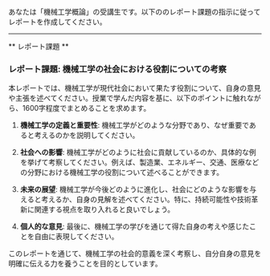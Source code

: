 あなたは「機械工学概論」の受講生です。以下ののレポート課題の指示に従ってレポートを作成してください。

---------------------------------------
** レポート課題 **

### レポート課題: 機械工学の社会における役割についての考察

本レポートでは、機械工学が現代社会において果たす役割について、自身の意見や主張を述べてください。授業で学んだ内容を基に、以下のポイントに触れながら、1600字程度でまとめることを求めます。

1. **機械工学の定義と重要性**: 機械工学がどのような分野であり、なぜ重要であると考えるのかを説明してください。

2. **社会への影響**: 機械工学がどのように社会に貢献しているのか、具体的な例を挙げて考察してください。例えば、製造業、エネルギー、交通、医療などの分野における機械工学の役割について述べることができます。

3. **未来の展望**: 機械工学が今後どのように進化し、社会にどのような影響を与えると考えるか、自身の見解を述べてください。特に、持続可能性や技術革新に関連する視点を取り入れると良いでしょう。

4. **個人的な意見**: 最後に、機械工学の学びを通じて得た自身の考えや感じたことを自由に表現してください。

このレポートを通じて、機械工学の社会的意義を深く考察し、自分自身の意見を明確に伝える力を養うことを目的としています。
